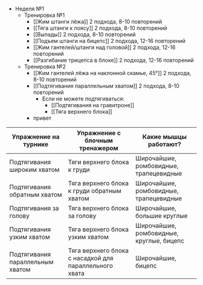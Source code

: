 - Неделя №1
	- Тренировка №1
		- [[Жим штанги лёжа]] 2 подхода, 8-10 повторений
		- [[Тяга штанги к поясу]] 2 подхода, 8-10 повторений
		- [[Выпады]] 2 подхода, 8-10 повторений
		- [[Подъем штанги на бицепс]] 2 подхода, 12-16 повторений
		- [[Жим гантелей/штанги над головой]] 2 подхода, 12-16 повторений
		- [[Разгибание трицепса в блоке]] 2 подхода, 12-16 повторений
	- Тренировка №2
		- [[Жим гантелей лёжа на наклонной скамье, 45°]] 2 подхода, 8-10 повторений
		- [[Подтягивания параллельным хватом]] 2 подхода, 8-10 повторений
			- Если не можете подтягиваться: 
				- [[Подтягивания на гравитроне]]
				- [[Тяга верхнего блока]]
		- привет










| Упражнение на турнике            | Упражнение с блочным тренажером                        | Какие мышцы работают?                    |
| -------------------------------- | ------------------------------------------------------ | ---------------------------------------- |
| Подтягивания широким хватом      | Тяги верхнего блока к груди                            | Широчайшие, ромбовидные, трапецевидные   |
| Подтягивания обратным хватом     | Тяга верхнего блока к груди обратным хватом            | Широчайшие, ромбовидные, трапецевидные   |
| Подтягивания за голову           | Тяга верхнего блока за голову                          | Широчайшие, большие круглые              |
| Подтягивания узким хватом        | Тяга верхнего блока узким хватом                       | Широчайшие, ромбовидные, круглые, бицепс |
| Подтягивания параллельным хватом | Тяга верхнего блока с насадкой для параллельного хвата | Широчайшие, бицепс                       |
